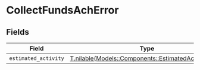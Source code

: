 # CollectFundsAchError


## Fields

| Field                                                                                                  | Type                                                                                                   | Required                                                                                               | Description                                                                                            |
| ------------------------------------------------------------------------------------------------------ | ------------------------------------------------------------------------------------------------------ | ------------------------------------------------------------------------------------------------------ | ------------------------------------------------------------------------------------------------------ |
| `estimated_activity`                                                                                   | [T.nilable(Models::Components::EstimatedActivityError)](../../models/shared/estimatedactivityerror.md) | :heavy_minus_sign:                                                                                     | N/A                                                                                                    |